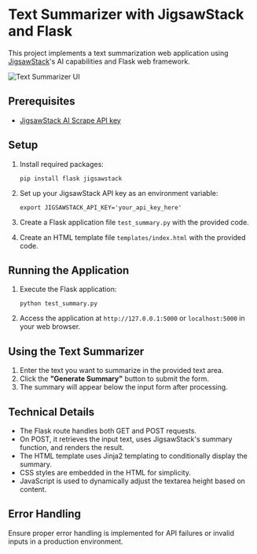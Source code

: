 # Text Summarizer with JigsawStack and Flask

This project implements a text summarization web application using [JigsawStack](https://jigsawstack.com/)'s AI capabilities and Flask web framework.

![Text Summarizer UI](https://snipboard.io/OBbThU.jpg)

## Prerequisites

- [JigsawStack AI Scrape API key](https://docs.jigsawstack.com/api-reference/ai/scrape)


## Setup

1. Install required packages:
   ```
   pip install flask jigsawstack
   ```

2. Set up your JigsawStack API key as an environment variable:
   ```
   export JIGSAWSTACK_API_KEY='your_api_key_here'
   ```

3. Create a Flask application file `test_summary.py` with the provided code.

4. Create an HTML template file `templates/index.html` with the provided code.

## Running the Application

1. Execute the Flask application:
   ```
   python test_summary.py
   ```

2. Access the application at `http://127.0.0.1:5000` or `localhost:5000` in your web browser.

## Using the Text Summarizer

1. Enter the text you want to summarize in the provided text area.
2. Click the **"Generate Summary"** button to submit the form.
3. The summary will appear below the input form after processing.

## Technical Details

- The Flask route handles both GET and POST requests.
- On POST, it retrieves the input text, uses JigsawStack's summary function, and renders the result.
- The HTML template uses Jinja2 templating to conditionally display the summary.
- CSS styles are embedded in the HTML for simplicity.
- JavaScript is used to dynamically adjust the textarea height based on content.

## Error Handling

Ensure proper error handling is implemented for API failures or invalid inputs in a production environment.
